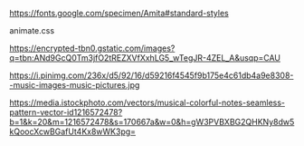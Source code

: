 https://fonts.google.com/specimen/Amita#standard-styles

animate.css

https://encrypted-tbn0.gstatic.com/images?q=tbn:ANd9GcQ0Tm3jfO2tREZXVfXxhLG5_wTegJR-4ZEL_A&usqp=CAU

https://i.pinimg.com/236x/d5/92/16/d59216f4545f9b175e4c61db4a9e8308--music-images-music-pictures.jpg

https://media.istockphoto.com/vectors/musical-colorful-notes-seamless-pattern-vector-id1216572478?b=1&k=20&m=1216572478&s=170667a&w=0&h=gW3PVBXBG2QHKNy8dw5kQoocXcwBGafUt4Kx8wWK3pg=
